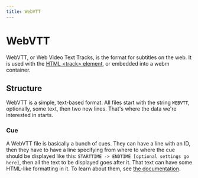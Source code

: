 ```yaml
---
title: WebVTT
---
```


# WebVTT

WebVTT, or Web Video Text Tracks, is the format for subtitles on the web. It is used with the [HTML \<track\> element](https://developer.mozilla.org/en-US/docs/Web/HTML/Element/track), or embedded into a webm container.

## Structure
WebVTT is a simple, text-based format. All files start with the string
`WEBVTT`, optionally, some text, then two new lines. That's where the
data we're interested in starts.

### Cue

A WebVTT file is basically a bunch of cues. They can have a line with
an ID, then they have to have a line specifying from where to where
the cue should be displayed like this: `STARTTIME -> ENDTIME [optional
settings go here]`, then all the text to be displayed goes after
it. That text can have some HTML-like formatting in it. To learn about
them, see [the
documentation](https://developer.mozilla.org/en-US/docs/Web/API/WebVTT_API#webvtt_cues).
